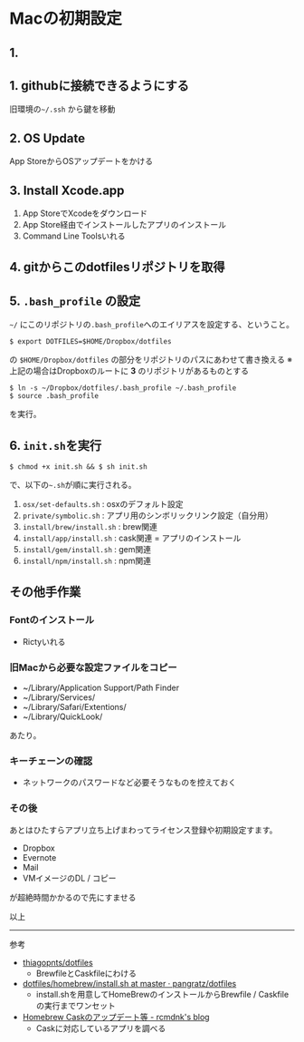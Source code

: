 # Macの初期設定

## 1.

## 1. githubに接続できるようにする

旧環境の`~/.ssh` から鍵を移動


## 2. OS Update
App StoreからOSアップデートをかける


## 3. Install Xcode.app

1. App StoreでXcodeをダウンロード
2. App Store経由でインストールしたアプリのインストール
3. Command Line Toolsいれる



## 4. gitからこのdotfilesリポジトリを取得



## 5. `.bash_profile` の設定

`~/` にこのリポジトリの`.bash_profile`へのエイリアスを設定する、ということ。

```
$ export DOTFILES=$HOME/Dropbox/dotfiles
```
の `$HOME/Dropbox/dotfiles` の部分をリポジトリのパスにあわせて書き換える
※上記の場合はDropboxのルートに **3** のリポジトリがあるものとする

```
$ ln -s ~/Dropbox/dotfiles/.bash_profile ~/.bash_profile
$ source .bash_profile
```
を実行。


## 6. `init.sh`を実行

```
$ chmod +x init.sh && $ sh init.sh
```

で、以下の`~.sh`が順に実行される。

1. `osx/set-defaults.sh`     : osxのデフォルト設定
2. `private/symbolic.sh`     : アプリ用のシンボリックリンク設定（自分用）
3. `install/brew/install.sh` : brew関連
4. `install/app/install.sh`  : cask関連 = アプリのインストール
5. `install/gem/install.sh`  : gem関連
6. `install/npm/install.sh`  : npm関連




## その他手作業


### Fontのインストール

- Rictyいれる


### 旧Macから必要な設定ファイルをコピー

- ~/Library/Application Support/Path Finder
- ~/Library/Services/
- ~/Library/Safari/Extentions/
- ~/Library/QuickLook/

あたり。


###  キーチェーンの確認

- ネットワークのパスワードなど必要そうなものを控えておく


### その後

あとはひたすらアプリ立ち上げまわってライセンス登録や初期設定すます。

- Dropbox
- Evernote
- Mail
- VMイメージのDL / コピー

が超絶時間かかるので先にすませる

以上

------------------------------

参考

- [thiagopnts/dotfiles](https://github.com/thiagopnts/dotfiles)
  - BrewfileとCaskfileにわける
- [dotfiles/homebrew/install.sh at master · pangratz/dotfiles](https://github.com/pangratz/dotfiles/blob/master/homebrew/install.sh)
  - install.shを用意してHomeBrewのインストールからBrewfile / Caskfileの実行までワンセット
- [Homebrew Caskのアップデート等 - rcmdnk's blog](http://rcmdnk.github.io/blog/2014/05/13/computer-mac-homebrew/)
  - Caskに対応しているアプリを調べる

